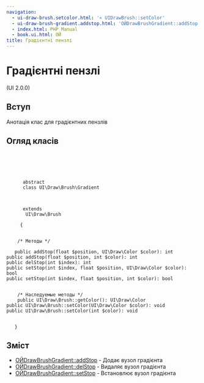 ```yaml
---
navigation:
  - ui-draw-brush.setcolor.html: '« UIDrawBrush::setColor'
  - ui-draw-brush-gradient.addstop.html: 'ОЙDrawBrushGradient::addStop »'
  - index.html: PHP Manual
  - book.ui.html: ОЙ
title: Градієнтні пензлі
---
```

# Градієнтні пензлі

(UI 2.0.0)

## Вступ

Анотація клас для градієнтних пензлів

## Огляд класів

```classsynopsis



    
     
      abstract
      class UI\Draw\Brush\Gradient
     

     
      extends
       UI\Draw\Brush
     
     {


    /* Методы */
    
   public addStop(float $position, UI\Draw\Color $color): int
public addStop(float $position, int $color): int
public delStop(int $index): int
public setStop(int $index, float $position, UI\Draw\Color $color): bool
public setStop(int $index, float $position, int $color): bool


    /* Наследуемые методы */
    public UI\Draw\Brush::getColor(): UI\Draw\Color
public UI\Draw\Brush::setColor(UI\Draw\Color $color): void
public UI\Draw\Brush::setColor(int $color): void


   }
```

## Зміст

-   [ОЙDrawBrushGradient::addStop](ui-draw-brush-gradient.addstop.html) - Додає вузол градієнта
-   [ОЙDrawBrushGradient::delStop](ui-draw-brush-gradient.delstop.html) - Видаляє вузол градієнта
-   [ОЙDrawBrushGradient::setStop](ui-draw-brush-gradient.setstop.html) - Встановлює вузол градієнта
